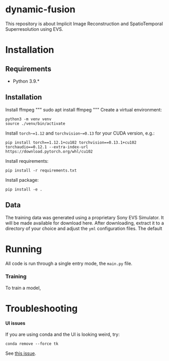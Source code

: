 # dynamic-fusion
This repository is about Implicit Image Reconstruction and SpatioTemporal Superresolution using EVS.

# Installation

## Requirements

- Python 3.9.*

## Installation
Install ffmpeg
"""
sudo apt install ffmpeg
"""
Create a virtual environment:
```
python3 -m venv venv
source ./venv/bin/activate
```
Install `torch~=1.12` and `torchvision~=0.13` for your CUDA version, e.g.:
```
pip install torch==1.12.1+cu102 torchvision==0.13.1+cu102 torchaudio==0.12.1 --extra-index-url https://download.pytorch.org/whl/cu102
```

Install requirements:

```
pip install -r requirements.txt
```

Install package:
```
pip install -e .
```

## Data
The training data was generated using a proprietary Sony EVS Simulator. It will be made available for download here. After downloading, extract it to a directory of your choice and adjust the `yml` configuration files. The default 

# Running
All code is run through a single entry mode, the `main.py` file.

### Training
To train a model, 

# Troubleshooting

#### UI issues
If you are using conda and the UI is looking weird, try:
```
conda remove --force tk
```
See [this issue](https://github.com/ContinuumIO/anaconda-issues/issues/6833#issuecomment-974266793).

